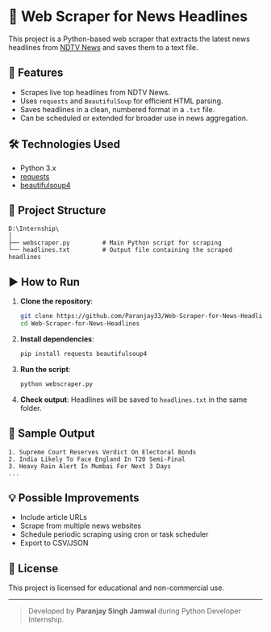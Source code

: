# 📰 Web Scraper for News Headlines

This project is a Python-based web scraper that extracts the latest news headlines from [NDTV News](https://www.ndtv.com/latest) and saves them to a text file.

## 📌 Features

- Scrapes live top headlines from NDTV News.
- Uses `requests` and `BeautifulSoup` for efficient HTML parsing.
- Saves headlines in a clean, numbered format in a `.txt` file.
- Can be scheduled or extended for broader use in news aggregation.

## 🛠️ Technologies Used

- Python 3.x
- [requests](https://pypi.org/project/requests/)
- [beautifulsoup4](https://pypi.org/project/beautifulsoup4/)

## 📂 Project Structure

```
D:\Internship\
│
├── webscraper.py         # Main Python script for scraping
└── headlines.txt         # Output file containing the scraped headlines
```

## ▶️ How to Run

1. **Clone the repository**:
   ```bash
   git clone https://github.com/Paranjay33/Web-Scraper-for-News-Headlines.git
   cd Web-Scraper-for-News-Headlines
   ```

2. **Install dependencies**:
   ```bash
   pip install requests beautifulsoup4
   ```

3. **Run the script**:
   ```bash
   python webscraper.py
   ```

4. **Check output**:
   Headlines will be saved to `headlines.txt` in the same folder.

## 🧪 Sample Output

```
1. Supreme Court Reserves Verdict On Electoral Bonds
2. India Likely To Face England In T20 Semi-Final
3. Heavy Rain Alert In Mumbai For Next 3 Days
...
```

## 💡 Possible Improvements

- Include article URLs
- Scrape from multiple news websites
- Schedule periodic scraping using cron or task scheduler
- Export to CSV/JSON

## 📄 License

This project is licensed for educational and non-commercial use.

---

> Developed by **Paranjay Singh Jamwal** during Python Developer Internship.
